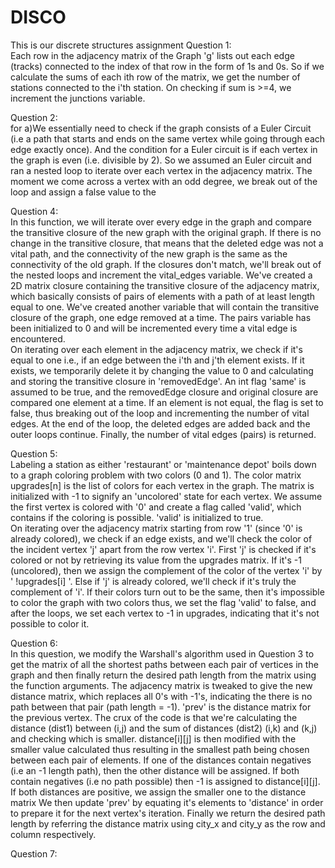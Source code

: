 # DISCO
This is our discrete structures assignment
Question 1: <br>
Each row in the adjacency matrix of the Graph 'g' lists out each edge (tracks) connected to the index of that row in the form of 1s and 0s. So if we calculate the sums of each ith row of the matrix, we get the number of stations connected to the i'th station. On checking if sum is >=4, we increment the junctions variable.

Question 2: <br>
for a)We essentially need to check if the graph consists of a Euler Circuit (i.e a path that starts and ends on the same vertex while going through each edge exactly once). And the condition for a Euler circuit is if each vertex in the graph is even (i.e. divisible by 2). So we assumed an Euler circuit and ran a nested loop to iterate over each vertex in the adjacency matrix. The moment we come across a vertex with an odd degree, we break out of the loop and assign a false value to the 

Question 4: <br>
In this function, we will iterate over every edge in the graph and compare the transitive closure of the new graph with the original graph. If there is no change in the transitive closure, that means that the deleted edge was not a vital path, and the connectivity of the new graph is the same as the connectivity of the old graph. If the closures don't match, we'll break out of the nested loops and increment the vital_edges variable. 
We've created a 2D matrix closure containing the transitive closure of the adjacency matrix, which basically consists of pairs of elements with a path of at least length equal to one. We've created another variable that will contain the transitive closure of the graph, one edge removed at a time. The pairs variable has been initialized to 0 and will be incremented every time a vital edge is encountered.  
  On iterating over each element in the adjacency matrix, we check if it's equal to one i.e., if an edge between the i'th and j'th element exists. If it exists, we temporarily delete it by changing the value to 0 and calculating and storing the transitive closure in 'removedEdge'. An int flag 'same' is assumed to be true, and the removedEdge closure and original closure are compared one element at a time. If an element is not equal, the flag is set to false, thus breaking out of the loop and incrementing the number of vital edges. At the end of the loop, the deleted edges are added back and the outer loops continue. Finally, the number of vital edges (pairs) is returned. 

Question 5: <br>
Labeling a station as either 'restaurant' or 'maintenance depot' boils down to a graph coloring problem with two colors (0 and 1). The color matrix upgrades[n] is the list of colors for each vertex in the graph. The matrix is initialized with -1 to signify an 'uncolored' state for each vertex. We assume the first vertex is colored with '0' and create a flag called 'valid', which contains if the coloring is possible. 'valid' is initialized to true. <br>
    On iterating over the adjacency matrix starting from row '1' (since '0' is already colored), we check if an edge exists, and we'll check the color of the incident vertex 'j' apart from the row vertex 'i'. First 'j' is checked if it's colored or not by retrieving its value from the upgrades matrix. If it's -1 (uncolored), then we assign the complement of the color of the vertex 'i' by ' !upgrades[i] '. Else if 'j' is already colored, we'll check if it's truly the complement of 'i'. If their colors turn out to be the same, then it's impossible to color the graph with two colors thus, we set the flag 'valid' to false, and after the loops, we set each vertex to -1 in upgrades, indicating that it's not possible to color it. 

Question 6: <br>
In this question, we modify the Warshall's algorithm used in Question 3 to get the matrix of all the shortest paths between each pair of vertices in the graph and then finally return the desired path length from the matrix using the function arguments. The adjacency matrix is tweaked to give the new distance matrix, which replaces all 0's with -1's, indicating the there is no path between that pair (path length = -1). 'prev' is the distance matrix for the previous vertex. The crux of the code is that we're calculating the distance (dist1) between (i,j) and the sum of distances (dist2) (i,k) and (k,j) and checking which is smaller. distance[i][j] is then modified with the smaller value calculated thus resulting in the smallest path being chosen between each pair of elements. If one of the distances contain negatives (i.e an -1 length path), then the other distance will be assigned. If both contain negatives (i.e no path possible) then -1 is assigned to distance[i][j]. If both distances are positive, we assign the smaller one to the distance matrix We then update 'prev' by equating it's elements to 'distance' in order to prepare it for the next vertex's iteration. Finally we return the desired path length by referring the distance matrix using city_x and city_y as the row and column respectively.

Question 7: <br>

